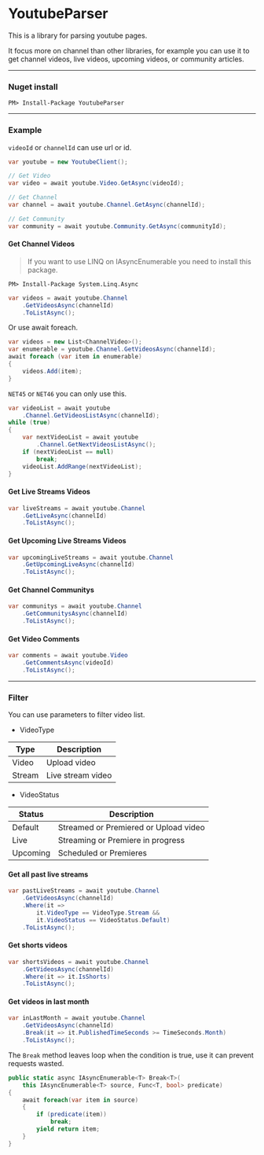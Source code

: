 # YoutubeParser  

This is a library for parsing youtube pages.  

It focus more on channel than other libraries, for example you can use it to get channel videos, live videos, upcoming videos, or community articles.  

---  

### Nuget install  

```
PM> Install-Package YoutubeParser
```  

---  

### Example  

`videoId` or `channelId` can use url or id.  

```C#
var youtube = new YoutubeClient();

// Get Video
var video = await youtube.Video.GetAsync(videoId);

// Get Channel
var channel = await youtube.Channel.GetAsync(channelId);

// Get Community
var community = await youtube.Community.GetAsync(communityId);
```

#### Get Channel Videos  

> If you want to use LINQ on IAsyncEnumerable you need to install this package.  

```
PM> Install-Package System.Linq.Async
```  

```C#
var videos = await youtube.Channel
    .GetVideosAsync(channelId)
    .ToListAsync();
```

Or use await foreach.  

```C#
var videos = new List<ChannelVideo>();
var enumerable = youtube.Channel.GetVideosAsync(channelId);
await foreach (var item in enumerable)
{
    videos.Add(item);
}
```

`NET45` or `NET46` you can only use this.  

```C#
var videoList = await youtube
    .Channel.GetVideosListAsync(channelId);
while (true)
{
    var nextVideoList = await youtube
        .Channel.GetNextVideosListAsync();
    if (nextVideoList == null)
        break;
    videoList.AddRange(nextVideoList);
}
```

#### Get Live Streams Videos  

```C#
var liveStreams = await youtube.Channel
    .GetLiveAsync(channelId)
    .ToListAsync();
```

#### Get Upcoming Live Streams Videos  

```C#
var upcomingLiveStreams = await youtube.Channel
    .GetUpcomingLiveAsync(channelId)
    .ToListAsync();
```

#### Get Channel Communitys  

```C#
var communitys = await youtube.Channel
    .GetCommunitysAsync(channelId)
    .ToListAsync();
```

#### Get Video Comments  

```C#
var comments = await youtube.Video
    .GetCommentsAsync(videoId)
    .ToListAsync();
```

---  

### Filter  

You can use parameters to filter video list.  

* VideoType 

 Type    | Description 
---------|-------------------
 Video   | Upload video
 Stream  | Live stream video

* VideoStatus  

Status    | Description
----------|------------------
 Default  | Streamed or Premiered or Upload video
 Live     | Streaming or Premiere in progress
 Upcoming | Scheduled or Premieres

#### Get all past live streams  

```C#
var pastLiveStreams = await youtube.Channel
    .GetVideosAsync(channelId)
    .Where(it =>
        it.VideoType == VideoType.Stream &&
        it.VideoStatus == VideoStatus.Default)
    .ToListAsync();
```

#### Get shorts videos  

```C#
var shortsVideos = await youtube.Channel
    .GetVideosAsync(channelId)
    .Where(it => it.IsShorts)
    .ToListAsync();
```

#### Get videos in last month  

```C#
var inLastMonth = await youtube.Channel
    .GetVideosAsync(channelId)
    .Break(it => it.PublishedTimeSeconds >= TimeSeconds.Month)
    .ToListAsync();
```

The `Break` method leaves loop when the condition is true, use it can prevent requests wasted.  

```C#
public static async IAsyncEnumerable<T> Break<T>(
    this IAsyncEnumerable<T> source, Func<T, bool> predicate)
{
    await foreach(var item in source)
    {
        if (predicate(item))
            break;
        yield return item;
    }
}
```